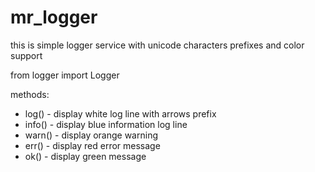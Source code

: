 # mr_logger
this is simple logger service with unicode characters prefixes and color support

from logger import Logger

methods:
* log() - display white log line with arrows prefix
* info() - display blue information log line 
* warn() - display orange warning
* err() - display red error message
* ok() - display green message

